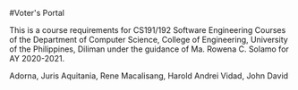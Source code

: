 #Voter's Portal

This is a course requirements for CS191/192 Software Engineering Courses of the Department of Computer Science, College of Engineering, University of the Philippines, Diliman under the guidance of Ma. Rowena C. Solamo for AY 2020-2021.

Adorna, Juris
Aquitania, Rene
Macalisang, Harold Andrei
Vidad, John David
